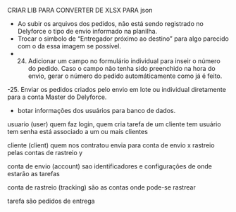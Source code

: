 CRIAR LIB PARA CONVERTER DE XLSX PARA json

- Ao subir os arquivos dos pedidos, não está sendo registrado no Delyforce o tipo de envio informado na planilha.
- Trocar o simbolo de “Entregador próximo ao destino” para algo parecido com o da essa imagem se possível.
- 24. Adicionar um campo no formulário individual para inseir o número do pedido. Caso o campo não tenha sido preenchido na hora do envio, gerar o número do pedido automáticamente como já é feito.

-25.  Enviar os pedidos criados pelo envio em lote ou individual diretamente para a conta Master do Delyforce.

- botar informações dos usuários para banco de dados.

usuario (user)
  quem faz login,
  quem cria tarefa de um cliente
  tem usuário
  tem senha
  está associado a um ou mais clientes

cliente (client)
  quem nos contratou
  envia para conta de envio x
  rastreio pelas contas de rastreio y

conta de envio (account)
  sao identificadores e configurações de onde estarão as tarefas

conta de rastreio (tracking)
  são as contas onde pode-se rastrear

tarefa
  são pedidos de entrega
